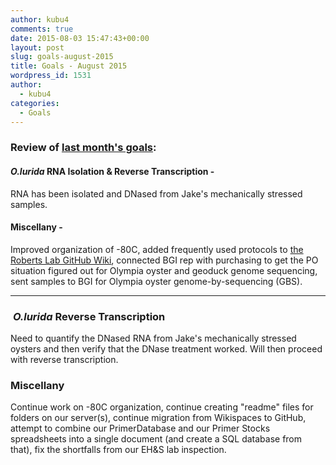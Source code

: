 ```yaml
---
author: kubu4
comments: true
date: 2015-08-03 15:47:43+00:00
layout: post
slug: goals-august-2015
title: Goals - August 2015
wordpress_id: 1531
author:
  - kubu4
categories:
  - Goals
---
```


### Review of [last month's goals](2015/07/02/goals-july-2015.html):





#### _O.lurida_ RNA Isolation & Reverse Transcription -



RNA has been isolated and DNased from Jake's mechanically stressed samples.



#### Miscellany -



Improved organization of -80C, added frequently used protocols to [the Roberts Lab GitHub Wiki](https://github.com/sr320/LabDocs/wiki), connected BGI rep with purchasing to get the PO situation figured out for Olympia oyster and geoduck genome sequencing, sent samples to BGI for Olympia oyster genome-by-sequencing (GBS).



* * *





###  _O.lurida_ Reverse Transcription



Need to quantify the DNased RNA from Jake's mechanically stressed oysters and then verify that the DNase treatment worked. Will then proceed with reverse transcription.



### Miscellany



Continue work on -80C organization, continue creating "readme" files for folders on our server(s), continue migration from Wikispaces to GitHub, attempt to combine our PrimerDatabase and our Primer Stocks spreadsheets into a single document (and create a SQL database from that), fix the shortfalls from our EH&S lab inspection.
